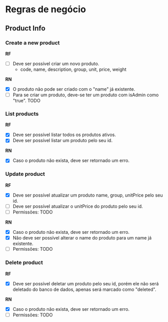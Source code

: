 # Regras de negócio

## Product Info

### Create a new product

**RF**

- [ ] Deve ser possível criar um novo produto.
  - code, name, description, group, unit, price, weight

**RN**

- [x] O produto não pode ser criado com o "name" já existente.
- [ ] Para se criar um produto, deve-se ter um produto com isAdmin como "true". TODO

### List products

**RF**

- [x] Deve ser possível listar todos os produtos ativos.
- [x] Deve ser possível listar um produto pelo seu id.

**RN**

- [x] Caso o produto não exista, deve ser retornado um erro.

### Update product

**RF**

- [x] Deve ser possível atualizar um produto name, group, unitPrice pelo seu id.
- [ ] Deve ser possível atualizar o unitPrice do produto pelo seu id.
- [ ] Permissões: TODO

**RN**

- [x] Caso o produto não exista, deve ser retornado um erro.
- [x] Não deve ser possível alterar o name do produto para um name já existente.
- [ ] Permissões: TODO

### Delete product

**RF**

- [x] Deve ser possível deletar um produto pelo seu id, porém ele não será deletado do banco de dados, apenas será marcado como "deleted".

**RN**

- [x] Caso o produto não exista, deve ser retornado um erro.
- [ ] Permissões: TODO
